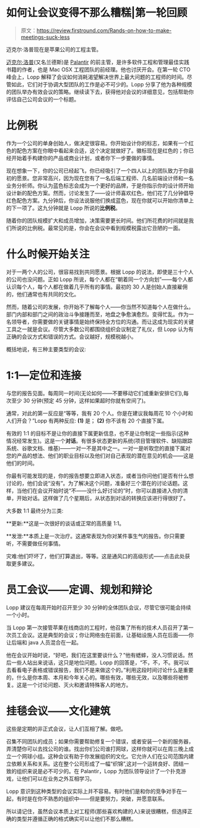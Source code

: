 # 如何让会议变得不那么糟糕|第一轮回顾

> 原文：<https://review.firstround.com/Rands-on-how-to-make-meetings-suck-less>

迈克尔·洛普现在是苹果公司的工程主管。

[迈克尔·洛普](http://randsinrepose.com/ "null")(又名兰德斯)是 [Palantir](http://www.palantir.com/ "null") 的前主管，是许多软件工程和管理最佳实践书籍的作者，也是 Mac OSX 工程团队的前经理。他也讨厌开会。在第一轮 CTO 峰会上，Lopp 解释了会议如何消耗渴望解决世界上最大问题的工程师的时间。尽管如此，它们对于协调大型团队的工作是必不可少的。Lopp 分享了他为各种规模的团队举办有效会议的策略。继续读下去，获得他对会议的详细意见，包括帮助你评估自己公司会议的一个标题。

# 比例税

作为一个公司的单身创始人，做决定很容易。你开始设计你的标志，如果有一个红色的配色方案在你眼中看起来合适，这个决定就做好了。徽标现在是红色的；你已经开始着手构建你的产品或商业计划，或者你下一步要做的事情。

现在想象一下，你的公司已经起飞，你已经吸引了一个四人以上的团队致力于你最初的愿景。您非常高兴，因为现在您有了一名后端工程师、几名前端设计师和一名业务分析师。你认为蓝色标志会成为一个更好的品牌，于是你指示你的设计师开始设计新的配色方案。然而，讨论发生了——设计师喜欢红色，他们花了几分钟倡导红色配色方案。九分钟后，你设法说服他们换成蓝色，现在你就可以开始你清单上的下一项了。这九分钟就是 Lopp 所说的**比例税**。

随着你的团队规模扩大和成员增加，决策需要更长时间。他们所花费的时间就是我们所说的比例税。最常见的是，你会在会议中看到规模税露出它丑陋的一面。

# 什么时候开始关注

对于一两个人的公司，很容易找到共同愿景。根据 Lopp 的说法，即使是三十个人的公司也没问题。正如 Lopp 所说，每个人都在“朝着同一个方向划”——每个人都认识每个人，每个人都在做着几乎所有的事情。最初的 30 人是创始人直接雇佣的，他们通常也有共同的文化。

然而，随着公司的发展，你开始不了解每个人——你当然不知道每个人在做什么。部门内部和部门之间的政治斗争接踵而至，地盘之争愈演愈烈。变得忙乱。作为一名领导者，你需要做的关键事情是始终保持全方位的沟通。而让这成为现实的关键工具之一就是会议。尽管大多数公司都围绕组织会议制定了礼仪，但 Lopp 认为有正确的会议方式和错误的方式。会议越好，规模税越小。

概括地说，有三种主要类型的会议:

# 1:1—定位和连接

与您的报告见面。每周同一时间(无论如何——不要移动它们或重新安排它们),每次至少 30 分钟(预定 45 分钟，这样如果超时你就有空间了)。

通常，对此的第一反应是“等等，我有 20 个人。你是在建议我每周花 10 个小时和人们开会？”Lopp 有两种反应: **(1)** 是； **(2)** 你不该有 20 个直接下属。

有效的 1:1 的目标不是让你的直接下属更新信息，也不是让你制定一些指示(这种情况经常发生)。这是一个**对话**。有很多状态更新的系统(项目管理软件、缺陷跟踪系统、谷歌文档、维基)——一对一不是其中之一。一对一是听取您的直接下属对您的产品的想法、他们的职业目标以及他们对自己表现的潜在意见的机会——这是他们的时间。

你最有可能发现的是，你的报告想要立即进入状态，或者当你问他们是否有什么想讨论的，他们会说“没有”。为了解决这个问题，准备好三个潜在的讨论话题。这样，当他们在会议开始时说“不——没什么好讨论的”时，你可以直接进入你的清单，开始对话。这样做了几个星期后，从状态到对话的转换应该进行得很好了。

大多数 1:1 最终分为三类:

**更新:**这是一次很好的谈话或正常的高质量 1:1。

**发泄:**本质上是一次治疗。这通常表现为你对某件事生气的报告。你只需要听，不需要做任何事情。

灾难:他们吓坏了，他们打算退出，等等。这是通风口的高级形式——点击此处获取更多建议。

# 员工会议——定调、规划和辩论

Lopp 建议在每周开始时召开至少 30 分钟的全体团队会议，尽管它很可能会持续一个小时。

当 Lopp 第一次接管苹果在线商店的工程时，他召集了所有的技术人员召开了第一次员工会议。这是典型的会议；你让网络虫在前面，让基础设施人员在后面——你让后端和 java 人员混合在一起。

他在会议开始时说，“好吧，我们在这里要谈什么？”他有蟋蟀，没人习惯说话。然后一些人站出来说话，这只是地位问题。Lopp 的回答是，“不，不，不。我可以去看看电子表格或错误报告，我们不是来做这个的。”利用这段时间讨论什么是重要的，什么是你本周、本月和今年关心的。哪些有效，哪些无效，以及哪些将被修复。这是一个讨论问题、灭火和邀请特殊客人的地方。

# 挂毯会议——文化建筑

这些是定期的非正式会议，让人们互相了解。做吧。

召集不同团队的成员；如果你需要帮助修复一个错误，或者安装一个新的服务器，弄清楚你可以去找公司的谁。找出你们公司谁打网球，这样你就可以在周三晚上成立一个网球小组。这种会议有助于你发展组织的文化。它允许人们在公司范围内建立依赖关系和关系。这在整个公司形成了一幅“织锦”,这对一个运转良好、团结一致的组织来说是必不可少的。在 Palantir，Lopp 为团队领导设计了一个扑克游戏，让他们可以在业务之外互相学习。

Lopp 意识到这种类型的会议实际上并不容易。有时他们是和你的竞争对手在一起，有时是在你不熟悉的组织中——但是要努力，突破，并愿意联系。

所以请记住，虽然会议本质上对工程师(那些喜欢构建的人)来说很糟糕，但选择正确的类型并遵循正确的格式确实可以让他们不那么糟糕。